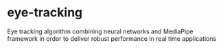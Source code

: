 # eye-tracking
Eye tracking algorithm combining neural networks and MediaPipe framework in ordor to deliver robust performance in real time applications
